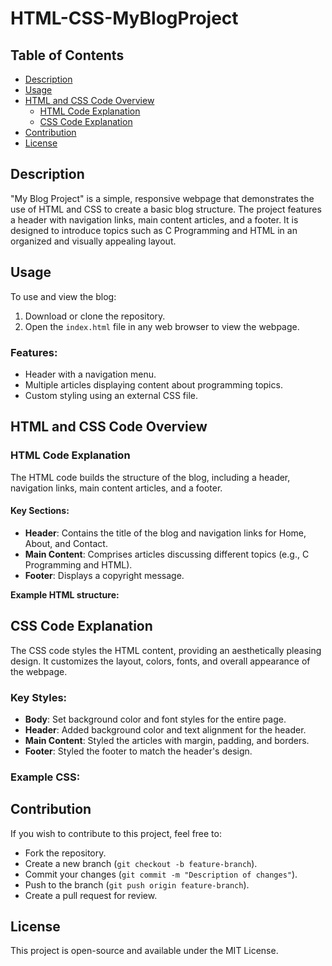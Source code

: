# HTML-CSS-MyBlogProject

## Table of Contents
- [Description](#description)
- [Usage](#usage)
- [HTML and CSS Code Overview](#html-and-css-code-overview)
  - [HTML Code Explanation](#html-code-explanation)
  - [CSS Code Explanation](#css-code-explanation)
- [Contribution](#contribution)
- [License](#license)

## Description
"My Blog Project" is a simple, responsive webpage that demonstrates the use of HTML and CSS to create a basic blog structure. The project features a header with navigation links, main content articles, and a footer. It is designed to introduce topics such as C Programming and HTML in an organized and visually appealing layout.

## Usage
To use and view the blog:
1. Download or clone the repository.
2. Open the `index.html` file in any web browser to view the webpage.

### Features:
- Header with a navigation menu.
- Multiple articles displaying content about programming topics.
- Custom styling using an external CSS file.

## HTML and CSS Code Overview

### HTML Code Explanation
The HTML code builds the structure of the blog, including a header, navigation links, main content articles, and a footer.

#### Key Sections:
- **Header**: Contains the title of the blog and navigation links for Home, About, and Contact.
- **Main Content**: Comprises articles discussing different topics (e.g., C Programming and HTML).
- **Footer**: Displays a copyright message.

**Example HTML structure:**

<!--
<!DOCTYPE html>
<html lang="en">
<head>
    <meta charset="UTF-8">
    <meta name="viewport" content="width=device-width, initial-scale=1.0">
    <title>My Blog</title>
    <link rel="stylesheet" href="styles.css" type="text/css" media="all" />
</head>
<body>
    <header>
        <h1>My Blog</h1>
        <nav>
            <ul>
                <li><a href="#">Home</a></li>
                <li><a href="#">About</a></li>
                <li><a href="#">Contact</a></li>
            </ul>
        </nav>
    </header>
    <main>
        <article>
            <h2>C Programming</h2>
            <p>
                C Programming Language:<br>
                The C programming language, created in the early 1970s by Dennis Ritchie, is a powerful and widely used programming language. Known for its efficiency and versatility, C has been fundamental in shaping modern software development. To master C, understanding its syntax and essential features is crucial. Here’s a breakdown of its core aspects in simple, easy-to-understand terms.
            </p>
        </article>
        <article>
            <h2>HTML</h2>
            <p>
                HTML, or HyperText Markup Language, is the fundamental language used to create web pages. It structures content for the web and tells the browser how to display text, images, links, and other elements on a webpage. By learning HTML, you can build simple static pages or create the foundation for more interactive and dynamic websites when combined with other technologies.
            </p>
        </article>
    </main>
    <footer>
        <p>© 2023 My Blog</p>
    </footer>
</body>
</html>
-->

## CSS Code Explanation

The CSS code styles the HTML content, providing an aesthetically pleasing design. It customizes the layout, colors, fonts, and overall appearance of the webpage.

### Key Styles:
- **Body**: Set background color and font styles for the entire page.
- **Header**: Added background color and text alignment for the header.
- **Main Content**: Styled the articles with margin, padding, and borders.
- **Footer**: Styled the footer to match the header's design.

### Example CSS:

<!--
body {
    font-family: 'Arial', sans-serif;
    margin: 0;
    padding: 0;
    background-color: #f8f8f8; /* Light background for the entire page */
}

header {
    background-color: #6a1b9a; /* Vibrant purple header */
    color: #ffffff;
    text-align: center;
    padding: 1em 0;
}

header nav ul {
    list-style: none;
    padding: 0;
}

header nav ul li {
    display: inline;
    margin: 0 15px;
}

header nav ul li a {
    color: #ffffff;
    text-decoration: none;
    font-weight: bold;
}

main {
    margin: 20px;
    background-color: #ffffff; /* White background for the main content */
    padding: 20px;
    border-radius: 8px; /* Rounded corners for the main content area */
    box-shadow: 0 4px 8px rgba(0, 0, 0, 0.1); /* Subtle shadow for depth */
}

article {
    margin-bottom: 40px;
    padding-bottom: 20px;
    border-bottom: 1px solid #eeeeee; /* Separator for articles */
}

article h2 {
    color: #333333; /* Dark text for titles */
    margin-bottom: 10px;
}

article p {
    color: #666666; /* Lighter text for the body */
    line-height: 1.6; /* Improved readability */
}

footer {
    background-color: #6a1b9a; /* Matching the header's vibrant purple */
    color: #ffffff;
    text-align: center;
    padding: 1em 0;
}
-->

## Contribution

If you wish to contribute to this project, feel free to:

- Fork the repository.
- Create a new branch (`git checkout -b feature-branch`).
- Commit your changes (`git commit -m "Description of changes"`).
- Push to the branch (`git push origin feature-branch`).
- Create a pull request for review.

## License

This project is open-source and available under the MIT License.
